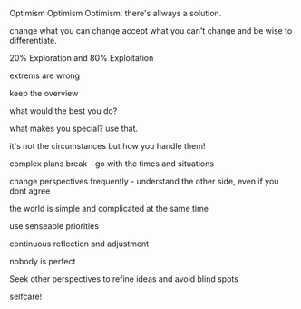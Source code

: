 Optimism Optimism Optimism. there's allways a solution.

change what you can change accept what you can't change and be wise to differentiate.

20% Exploration and 80% Exploitation

extrems are wrong 

keep the overview

what would the best you do?

what makes you special? use that.

it's not the circumstances but how you handle them!

complex plans break - go with the times and situations 

change perspectives frequently - understand the other side, even if you dont agree

the world is simple and complicated at the same time

use senseable priorities

continuous reflection and adjustment

nobody is perfect

Seek other perspectives to refine ideas and avoid blind spots

selfcare!
